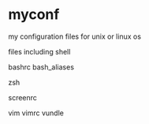myconf
======

my configuration files for unix or linux os


files including
shell

bashrc
bash_aliases

zsh

screenrc

vim
vimrc
vundle
